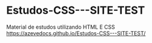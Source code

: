# Estudos-CSS---SITE-TEST
Material de estudos utilizando HTML E CSS
https://azevedocs.github.io/Estudos-CSS---SITE-TEST/
